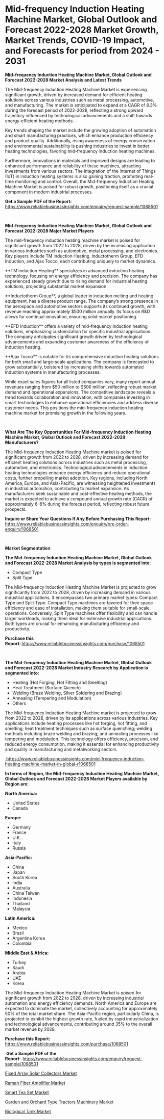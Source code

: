 <p><h1>Mid-frequency Induction Heating Machine Market, Global Outlook and Forecast 2022-2028 Market Growth, Market Trends, COVID-19 Impact, and Forecasts for period from 2024 - 2031</h1></p><p><strong>Mid-frequency Induction Heating Machine Market, Global Outlook and Forecast 2022-2028 Market Analysis and Latest Trends</strong></p>
<p><p>The Mid-frequency Induction Heating Machine Market is experiencing significant growth, driven by increased demand for efficient heating solutions across various industries such as metal processing, automotive, and manufacturing. The market is anticipated to expand at a CAGR of 8.3% during the forecast period of 2022-2028, reflecting a strong upward trajectory influenced by technological advancements and a shift towards energy-efficient heating methods.</p><p>Key trends shaping the market include the growing adoption of automation and smart manufacturing practices, which enhance production efficiency and product quality. Additionally, rising awareness of energy conservation and environmental sustainability is pushing industries to invest in better heating technologies, favoring mid-frequency induction heating machines.</p><p>Furthermore, innovations in materials and improved designs are leading to enhanced performance and reliability of these machines, attracting investments from various sectors. The integration of the Internet of Things (IoT) in induction heating systems is also gaining traction, promoting real-time monitoring and control. Overall, the Mid-frequency Induction Heating Machine Market is poised for robust growth, positioning itself as a crucial component in modern industrial processes.</p></p>
<p><strong>Get a Sample PDF of the Report:&nbsp;</strong> <a href="https://www.reliablebusinessinsights.com/enquiry/request-sample/1068501?utm_campaign=62&utm_medium=2&utm_source=Github&utm_content=ia&utm_term=27122024&utm_id=mid-frequency-induction-heating-machine-market-global-outlook-and-forecast-2022-2028">https://www.reliablebusinessinsights.com/enquiry/request-sample/1068501</a></p>
<p>&nbsp;</p>
<p><strong>Mid-frequency Induction Heating Machine Market, Global Outlook and Forecast 2022-2028 Major Market Players</strong></p>
<p><p>The mid-frequency induction heating machine market is poised for significant growth from 2022 to 2028, driven by the increasing application in various industries such as automotive, metal processing, and electronics. Key players include TM Induction Heating, Inductotherm Group, EFD Induction, and Ajax Tocco, each contributing uniquely to market dynamics.</p><p>**TM Induction Heating** specializes in advanced induction heating technology, focusing on energy efficiency and precision. The company has experienced steady growth due to rising demand for industrial heating solutions, projecting substantial market expansion.</p><p>**Inductotherm Group**, a global leader in induction melting and heating equipment, has a diverse product range. The company’s strong presence in the aerospace and automotive sectors supports its continued growth, with revenue reaching approximately $500 million annually. Its focus on R&D allows for continual innovation, ensuring solid market positioning.</p><p>**EFD Induction** offers a variety of mid-frequency induction heating solutions, emphasizing customization for specific industrial applications. The company anticipates significant growth driven by technological advancements and expanding customer awareness of the efficiency of induction heating.</p><p>**Ajax Tocco** is notable for its comprehensive induction heating solutions for both small and large-scale applications. The company is forecasted to grow substantially, bolstered by increasing shifts towards automated induction systems in manufacturing processes.</p><p>While exact sales figures for all listed companies vary, many report annual revenues ranging from $50 million to $500 million, reflecting robust market demand and operational expansions. The competitive landscape reveals a trend towards collaboration and innovation, with companies investing in smart technologies to enhance operational efficiencies and address diverse customer needs. This positions the mid-frequency induction heating machine market for promising growth in the following years.</p></p>
<p>&nbsp;</p>
<p><strong>What Are The Key Opportunities For Mid-frequency Induction Heating Machine Market, Global Outlook and Forecast 2022-2028 Manufacturers?</strong></p>
<p><p>The Mid-frequency Induction Heating Machine market is poised for significant growth from 2022 to 2028, driven by increasing demand for efficient heating solutions across industries such as metal processing, automotive, and electronics. Technological advancements in induction heating technologies enhance energy efficiency and reduce operational costs, further propelling market adoption. Key regions, including North America, Europe, and Asia-Pacific, are witnessing heightened investments in industrial automation, contributing to market expansion. As manufacturers seek sustainable and cost-effective heating methods, the market is expected to achieve a compound annual growth rate (CAGR) of approximately 6-8% during the forecast period, reflecting robust future prospects.</p></p>
<p><strong>Inquire or Share Your Questions If Any Before Purchasing This Report:</strong> <a href="https://www.reliablebusinessinsights.com/enquiry/pre-order-enquiry/1068501?utm_campaign=62&utm_medium=2&utm_source=Github&utm_content=ia&utm_term=27122024&utm_id=mid-frequency-induction-heating-machine-market-global-outlook-and-forecast-2022-2028">https://www.reliablebusinessinsights.com/enquiry/pre-order-enquiry/1068501</a></p>
<p>&nbsp;</p>
<p><strong>Market Segmentation</strong></p>
<p><strong>The Mid-frequency Induction Heating Machine Market, Global Outlook and Forecast 2022-2028 Market Analysis by types is segmented into:</strong></p>
<p><ul><li>Compact Type</li><li>Split Type</li></ul></p>
<p><p>The Mid-frequency Induction Heating Machine Market is projected to grow significantly from 2022 to 2028, driven by increasing demand in various industrial applications. It encompasses two primary market types: Compact Type and Split Type. Compact Type machines are favored for their space efficiency and ease of installation, making them suitable for small-scale operations. Conversely, Split Type machines offer flexibility and can handle larger workloads, making them ideal for extensive industrial applications. Both types are crucial for enhancing manufacturing efficiency and productivity.</p></p>
<p><strong>Purchase this Report:&nbsp;</strong><a href="https://www.reliablebusinessinsights.com/purchase/1068501?utm_campaign=62&utm_medium=2&utm_source=Github&utm_content=ia&utm_term=27122024&utm_id=mid-frequency-induction-heating-machine-market-global-outlook-and-forecast-2022-2028">https://www.reliablebusinessinsights.com/purchase/1068501</a></p>
<p>&nbsp;</p>
<p><strong>The Mid-frequency Induction Heating Machine Market, Global Outlook and Forecast 2022-2028 Market Industry Research by Application is segmented into:</strong></p>
<p><ul><li>Heating (Hot Forging, Hot Fitting and Smelting)</li><li>Heat Treatment (Surface Quench)</li><li>Welding (Braze Welding, Silver Soldering and Brazing)</li><li>Annealing (Tempering and Modulation)</li><li>Others</li></ul></p>
<p><p>The Mid-frequency Induction Heating Machine market is projected to grow from 2022 to 2028, driven by its applications across various industries. Key applications include heating processes like hot forging, hot fitting, and smelting; heat treatment techniques such as surface quenching; welding methods including braze welding and brazing; and annealing processes like tempering and modulation. This technology offers efficiency, precision, and reduced energy consumption, making it essential for enhancing productivity and quality in manufacturing and metalworking sectors.</p></p>
<p><a href="https://www.reliablebusinessinsights.com/mid-frequency-induction-heating-machine-market-in-global-r1068501?utm_campaign=62&utm_medium=2&utm_source=Github&utm_content=ia&utm_term=27122024&utm_id=mid-frequency-induction-heating-machine-market-global-outlook-and-forecast-2022-2028">&nbsp;https://www.reliablebusinessinsights.com/mid-frequency-induction-heating-machine-market-in-global-r1068501</a></p>
<p><strong>In terms of Region, the Mid-frequency Induction Heating Machine Market, Global Outlook and Forecast 2022-2028 Market Players available by Region are:</strong></p>
<p>
    <p> <strong> North America: </strong>
        <ul>
            <li>United States</li>
            <li>Canada</li>
        </ul>
        </p> 
    <p> <strong> Europe: </strong>
        <ul>
            <li>Germany</li>
            <li>France</li>
            <li>U.K.</li>
            <li>Italy</li>
            <li>Russia</li>
        </ul>
        </p> 
    <p> <strong> Asia-Pacific: </strong>
        <ul>
            <li>China</li>
            <li>Japan</li>
            <li>South Korea</li>
            <li>India</li>
            <li>Australia</li>
            <li>China Taiwan</li>
            <li>Indonesia</li>
            <li>Thailand</li>
            <li>Malaysia</li>
        </ul>
        </p> 
    <p> <strong> Latin America: </strong>
        <ul>
            <li>Mexico</li>
            <li>Brazil</li>
            <li>Argentina Korea</li>
            <li>Colombia</li>
        </ul>
        </p> 
    <p> <strong> Middle East & Africa: </strong>
        <ul>
            <li>Turkey</li>
            <li>Saudi</li>
            <li>Arabia</li>
            <li>UAE</li>
            <li>Korea</li>
        </ul>
    </p>
    </p>
<p><p>The Mid-frequency Induction Heating Machine Market is poised for significant growth from 2022 to 2028, driven by increasing industrial automation and energy efficiency demands. North America and Europe are expected to dominate the market, collectively accounting for approximately 50% of the total market share. The Asia-Pacific region, particularly China, is projected to exhibit the highest growth rate, fueled by rapid industrialization and technological advancements, contributing around 35% to the overall market revenue by 2028.</p></p>
<p><strong>Purchase this Report: </strong><a href="https://www.reliablebusinessinsights.com/purchase/1068501?utm_campaign=62&utm_medium=2&utm_source=Github&utm_content=ia&utm_term=27122024&utm_id=mid-frequency-induction-heating-machine-market-global-outlook-and-forecast-2022-2028">https://www.reliablebusinessinsights.com/purchase/1068501</a></p>
<p>&nbsp;<strong>Get a Sample PDF of the Report:&nbsp;&nbsp;</strong><a href="https://www.reliablebusinessinsights.com/enquiry/request-sample/1068501?utm_campaign=62&utm_medium=2&utm_source=Github&utm_content=ia&utm_term=27122024&utm_id=mid-frequency-induction-heating-machine-market-global-outlook-and-forecast-2022-2028">https://www.reliablebusinessinsights.com/enquiry/request-sample/1068501</a></p>
<p><strong></strong></p>
<p><p><a href="https://github.com/manesros8/Market-Research-Report-List-1/blob/main/fixed-array-solar-collectors-market.md?utm_campaign=62&utm_medium=2&utm_source=Github&utm_content=ia&utm_term=27122024&utm_id=mid-frequency-induction-heating-machine-market-global-outlook-and-forecast-2022-2028">Fixed Array Solar Collectors Market</a></p><p><a href="https://www.linkedin.com/pulse/raman-fiber-amplifier-market-forecast-2024-2031-expected-azyze?utm_campaign=62&utm_medium=2&utm_source=Github&utm_content=ia&utm_term=27122024&utm_id=mid-frequency-induction-heating-machine-market-global-outlook-and-forecast-2022-2028">Raman Fiber Amplifier Market</a></p><p><a href="https://www.linkedin.com/pulse/smart-tea-set-market-size-forecast-anticipated-85-cagr-from-zfree?utm_campaign=62&utm_medium=2&utm_source=Github&utm_content=ia&utm_term=27122024&utm_id=mid-frequency-induction-heating-machine-market-global-outlook-and-forecast-2022-2028">Smart Tea Set Market</a></p><p><a href="https://github.com/ulyssacrayne00231/Market-Research-Report-List-1/blob/main/garden-and-orchard-type-tractors-machinery-market.md?utm_campaign=62&utm_medium=2&utm_source=Github&utm_content=ia&utm_term=27122024&utm_id=mid-frequency-induction-heating-machine-market-global-outlook-and-forecast-2022-2028">Garden and Orchard Type Tractors Machinery Market</a></p><p><a href="https://www.linkedin.com/pulse/trends-biological-tank-market-2024-2031-expected-growth-rate-cf21e?utm_campaign=62&utm_medium=2&utm_source=Github&utm_content=ia&utm_term=27122024&utm_id=mid-frequency-induction-heating-machine-market-global-outlook-and-forecast-2022-2028">Biological Tank Market</a></p></p>